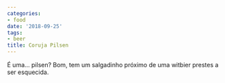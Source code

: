 ```yaml
---
categories:
- food
date: '2018-09-25'
tags:
- beer
title: Coruja Pilsen
---
```


É uma... pilsen? Bom, tem um salgadinho próximo de uma witbier prestes a ser esquecida.